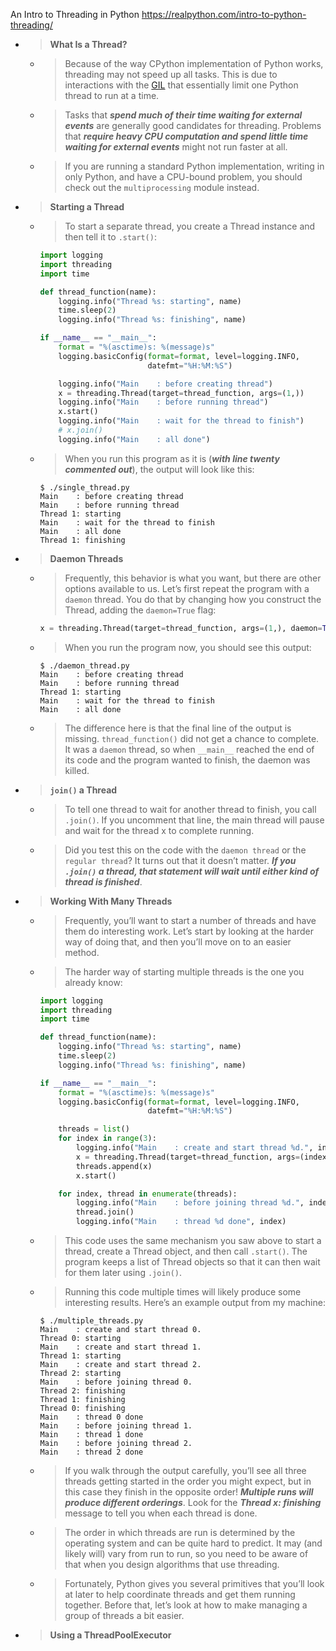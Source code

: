 
An Intro to Threading in Python https://realpython.com/intro-to-python-threading/
- > **What Is a Thread?**
  * > Because of the way CPython implementation of Python works, threading may not speed up all tasks. This is due to interactions with the [GIL](https://realpython.com/python-gil/) that essentially limit one Python thread to run at a time.
  * > Tasks that ***spend much of their time waiting for external events*** are generally good candidates for threading. Problems that ***require heavy CPU computation and spend little time waiting for external events*** might not run faster at all.
  * > If you are running a standard Python implementation, writing in only Python, and have a CPU-bound problem, you should check out the `multiprocessing` module instead.
- > **Starting a Thread**
  * > To start a separate thread, you create a Thread instance and then tell it to `.start()`:
    ```py
    import logging
    import threading
    import time

    def thread_function(name):
        logging.info("Thread %s: starting", name)
        time.sleep(2)
        logging.info("Thread %s: finishing", name)

    if __name__ == "__main__":
        format = "%(asctime)s: %(message)s"
        logging.basicConfig(format=format, level=logging.INFO,
                            datefmt="%H:%M:%S")
    
        logging.info("Main    : before creating thread")
        x = threading.Thread(target=thread_function, args=(1,))
        logging.info("Main    : before running thread")
        x.start()
        logging.info("Main    : wait for the thread to finish")
        # x.join()
        logging.info("Main    : all done")
    ```
  * > When you run this program as it is (***with line twenty commented out***), the output will look like this:
    ```console
    $ ./single_thread.py
    Main    : before creating thread
    Main    : before running thread
    Thread 1: starting
    Main    : wait for the thread to finish
    Main    : all done
    Thread 1: finishing
    ```
- > **Daemon Threads**
  * > Frequently, this behavior is what you want, but there are other options available to us. Let’s first repeat the program with a `daemon` thread. You do that by changing how you construct the Thread, adding the `daemon=True` flag:
    ```py
    x = threading.Thread(target=thread_function, args=(1,), daemon=True)
    ```
  * > When you run the program now, you should see this output:
    ```console
    $ ./daemon_thread.py
    Main    : before creating thread
    Main    : before running thread
    Thread 1: starting
    Main    : wait for the thread to finish
    Main    : all done
    ```
  * > The difference here is that the final line of the output is missing. `thread_function()` did not get a chance to complete. It was a `daemon` thread, so when `__main__` reached the end of its code and the program wanted to finish, the daemon was killed.
- > **`join()` a Thread**
  * > To tell one thread to wait for another thread to finish, you call `.join()`. If you uncomment that line, the main thread will pause and wait for the thread x to complete running.
  * > Did you test this on the code with the `daemon thread` or the `regular thread`? It turns out that it doesn’t matter. ***If you `.join()` a thread, that statement will wait until either kind of thread is finished***.
- > **Working With Many Threads**
  * > Frequently, you’ll want to start a number of threads and have them do interesting work. Let’s start by looking at the harder way of doing that, and then you’ll move on to an easier method.
  * > The harder way of starting multiple threads is the one you already know:
    ```py
    import logging
    import threading
    import time

    def thread_function(name):
        logging.info("Thread %s: starting", name)
        time.sleep(2)
        logging.info("Thread %s: finishing", name)

    if __name__ == "__main__":
        format = "%(asctime)s: %(message)s"
        logging.basicConfig(format=format, level=logging.INFO,
                            datefmt="%H:%M:%S")

        threads = list()
        for index in range(3):
            logging.info("Main    : create and start thread %d.", index)
            x = threading.Thread(target=thread_function, args=(index,))
            threads.append(x)
            x.start()

        for index, thread in enumerate(threads):
            logging.info("Main    : before joining thread %d.", index)
            thread.join()
            logging.info("Main    : thread %d done", index)
    ```
  * > This code uses the same mechanism you saw above to start a thread, create a Thread object, and then call `.start()`. The program keeps a list of Thread objects so that it can then wait for them later using `.join()`.
  * > Running this code multiple times will likely produce some interesting results. Here’s an example output from my machine:
    ```console
    $ ./multiple_threads.py
    Main    : create and start thread 0.
    Thread 0: starting
    Main    : create and start thread 1.
    Thread 1: starting
    Main    : create and start thread 2.
    Thread 2: starting
    Main    : before joining thread 0.
    Thread 2: finishing
    Thread 1: finishing
    Thread 0: finishing
    Main    : thread 0 done
    Main    : before joining thread 1.
    Main    : thread 1 done
    Main    : before joining thread 2.
    Main    : thread 2 done
    ```
  * > If you walk through the output carefully, you’ll see all three threads getting started in the order you might expect, but in this case they finish in the opposite order! ***Multiple runs will produce different orderings***. Look for the ***Thread x: finishing*** message to tell you when each thread is done.
  * > The order in which threads are run is determined by the operating system and can be quite hard to predict. It may (and likely will) vary from run to run, so you need to be aware of that when you design algorithms that use threading.
  * > Fortunately, Python gives you several primitives that you’ll look at later to help coordinate threads and get them running together. Before that, let’s look at how to make managing a group of threads a bit easier.
- > **Using a ThreadPoolExecutor**
